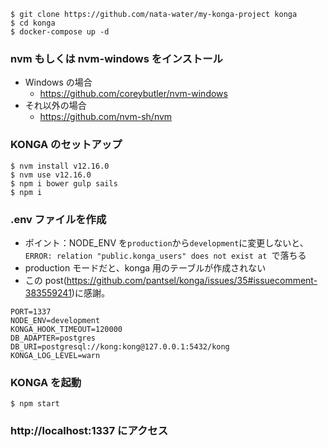 ```shell
$ git clone https://github.com/nata-water/my-konga-project konga
$ cd konga
$ docker-compose up -d
```

### nvm もしくは nvm-windows をインストール

- Windows の場合
  - https://github.com/coreybutler/nvm-windows
- それ以外の場合
  - https://github.com/nvm-sh/nvm

### KONGA のセットアップ

```shell
$ nvm install v12.16.0
$ nvm use v12.16.0
$ npm i bower gulp sails
$ npm i
```

### .env ファイルを作成

- ポイント：NODE_ENV を`production`から`development`に変更しないと、`ERROR: relation "public.konga_users" does not exist at `で落ちる
- production モードだと、konga 用のテーブルが作成されない
- この post(https://github.com/pantsel/konga/issues/35#issuecomment-383559241)に感謝。

```env
PORT=1337
NODE_ENV=development
KONGA_HOOK_TIMEOUT=120000
DB_ADAPTER=postgres
DB_URI=postgresql://kong:kong@127.0.0.1:5432/kong
KONGA_LOG_LEVEL=warn
```

### KONGA を起動

```shell
$ npm start
```

### http://localhost:1337 にアクセス
